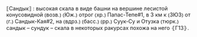 ---
---

⟦Сандык⟧
: высокая скала в виде башни на вершине лесистой конусовидной ⦅возв.⦆ ⦅Юж.⦆ отрог ⦅хр.⦆ Папас-Тепе#1, в 3 км к ⦅ЗЮЗ⦆ от ⦅г.⦆ Сандык-Кая#2, на ⦅вдрз.⦆ ⦅басс.⦆ ⦅рр.⦆ Суук-Су и Отузка ⦅тюрк.⦆ сандык – сундук – скала в некоторых ракурсах похожа на него ⦃Г13⦄.
